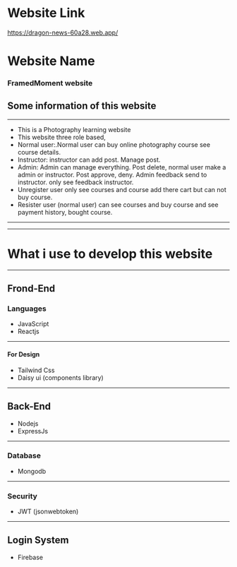 # Website Link 
https://dragon-news-60a28.web.app/

# Website Name
### FramedMoment website
## Some information of this website
---
* This is a Photography learning website
* This website three role based, 
*  Normal user:.Normal user can buy online photography course see course details.
*  Instructor: instructor can add post. Manage post.
*  Admin: Admin can manage everything. Post delete, normal user make a admin or instructor. Post approve, deny. Admin feedback send to instructor. only see feedback instructor.
* Unregister user only see courses and course add there cart but can not buy course.
* Resister user (normal user) can see courses and buy course and see payment history, bought course.

--- 
---

# What i use to develop this website
---
## Frond-End
### Languages
* JavaScript
* Reactjs 
---
#### For Design
* Tailwind Css
* Daisy ui (components library)

---
## Back-End
* Nodejs
* ExpressJs
---
### Database
* Mongodb 
---
### Security
* JWT (jsonwebtoken)
---
## Login System
* Firebase




